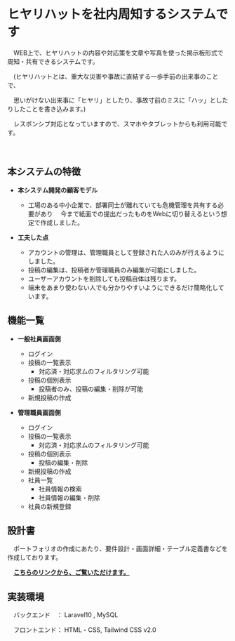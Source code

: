 # ヒヤリハットを社内周知するシステムです

　WEB上で、ヒヤリハットの内容や対応策を文章や写真を使った掲示板形式で周知・共有できるシステムです。

　(ヒヤリハットとは、重大な災害や事故に直結する一歩手前の出来事のことで、

　思いがけない出来事に「ヒヤリ」としたり、事故寸前のミスに「ハッ」としたりしたことを書き込みます。)

　レスポンシブ対応となっていますので、スマホやタブレットからも利用可能です。
 
　
## 本システムの特徴
- **本システム開発の顧客モデル**
 
    - 工場のある中小企業で、部署同士が離れていても危機管理を共有する必要があり
    　今まで紙面での提出だったものをWebに切り替えるという想定で作成しました。
 
 - **工夫した点**
    - アカウントの管理は、管理職員として登録された人のみが行えるようにしました。
    - 投稿の編集は、投稿者か管理職員のみ編集が可能にしました。
    - ユーザーアカウントを削除しても投稿自体は残ります。
    - 端末をあまり使わない人でも分かりやすいようにできるだけ簡略化しています。
    
 
    
## 機能一覧
- **一般社員画面側**
    - ログイン
    - 投稿の一覧表示
        - 対応済・対応求ムのフィルタリング可能
    - 投稿の個別表示
        - 投稿者のみ、投稿の編集・削除が可能
    - 新規投稿の作成


- **管理職員画面側**
    - ログイン
    - 投稿の一覧表示
        - 対応済・対応求ムのフィルタリング可能
    - 投稿の個別表示
        - 投稿の編集・削除
    - 新規投稿の作成
    - 社員一覧
        - 社員情報の検索
        - 社員情報の編集・削除
    - 社員の新規登録
 
## 設計書

　ポートフォリオの作成にあたり、要件設計・画面詳細・テーブル定義書などを作成しております。
 
 　**[こちらのリンクから、ご覧いただけます。](doc)**

## 実装環境

　バックエンド　： Laravel10  , MySQL

　フロントエンド： HTML・CSS, Tailwind CSS v2.0
 
